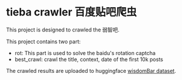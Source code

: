 # tieba crawler 百度贴吧爬虫 

This project is designed to crawled the 弱智吧.

This project contains two part:
- rot: This part is used to solve the baidu's rotation captcha
- best_crawl: crawl the title, context, date of the first 10k posts

The crawled results are uploaded to huggingface [wisdomBar dataset](https://huggingface.co/datasets/kirp/wisdomBar).
